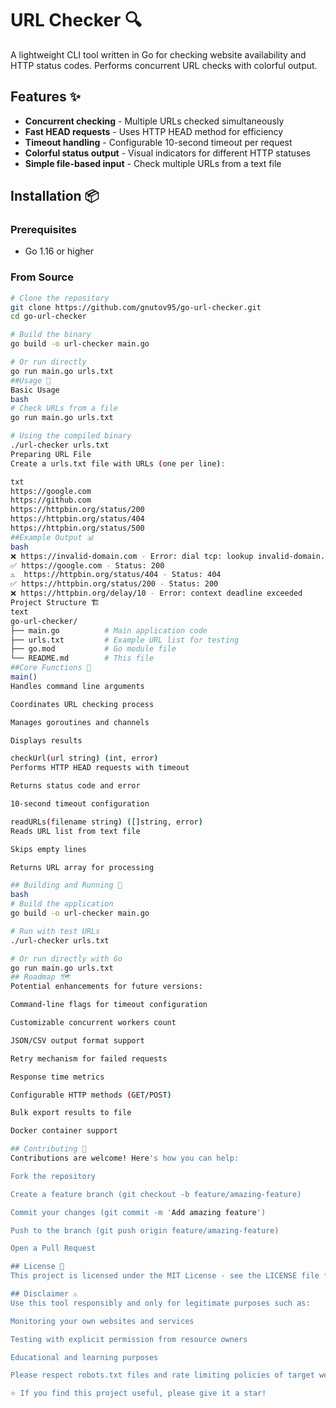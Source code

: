 # URL Checker 🔍

A lightweight CLI tool written in Go for checking website availability and HTTP status codes. Performs concurrent URL checks with colorful output.

## Features ✨

* **Concurrent checking** - Multiple URLs checked simultaneously
* **Fast HEAD requests** - Uses HTTP HEAD method for efficiency  
* **Timeout handling** - Configurable 10-second timeout per request
* **Colorful status output** - Visual indicators for different HTTP statuses
* **Simple file-based input** - Check multiple URLs from a text file

## Installation 📦

### Prerequisites
* Go 1.16 or higher

### From Source
```bash
# Clone the repository
git clone https://github.com/gnutov95/go-url-checker.git
cd go-url-checker

# Build the binary
go build -o url-checker main.go

# Or run directly
go run main.go urls.txt
##Usage 🚀
Basic Usage
bash
# Check URLs from a file
go run main.go urls.txt

# Using the compiled binary
./url-checker urls.txt
Preparing URL File
Create a urls.txt file with URLs (one per line):

txt
https://google.com
https://github.com
https://httpbin.org/status/200
https://httpbin.org/status/404
https://httpbin.org/status/500
##Example Output 📊
bash
❌ https://invalid-domain.com - Error: dial tcp: lookup invalid-domain.com: no such host
✅ https://google.com - Status: 200
⚠️  https://httpbin.org/status/404 - Status: 404
✅ https://httpbin.org/status/200 - Status: 200
❌ https://httpbin.org/delay/10 - Error: context deadline exceeded
Project Structure 🏗️
text
go-url-checker/
├── main.go          # Main application code
├── urls.txt         # Example URL list for testing
├── go.mod           # Go module file
└── README.md        # This file
##Core Functions 🔧
main()
Handles command line arguments

Coordinates URL checking process

Manages goroutines and channels

Displays results

checkUrl(url string) (int, error)
Performs HTTP HEAD requests with timeout

Returns status code and error

10-second timeout configuration

readURLs(filename string) ([]string, error)
Reads URL list from text file

Skips empty lines

Returns URL array for processing

## Building and Running 🧪
bash
# Build the application
go build -o url-checker main.go

# Run with test URLs
./url-checker urls.txt

# Or run directly with Go
go run main.go urls.txt
## Roadmap 🗺️
Potential enhancements for future versions:

Command-line flags for timeout configuration

Customizable concurrent workers count

JSON/CSV output format support

Retry mechanism for failed requests

Response time metrics

Configurable HTTP methods (GET/POST)

Bulk export results to file

Docker container support

## Contributing 🤝
Contributions are welcome! Here's how you can help:

Fork the repository

Create a feature branch (git checkout -b feature/amazing-feature)

Commit your changes (git commit -m 'Add amazing feature')

Push to the branch (git push origin feature/amazing-feature)

Open a Pull Request

## License 📄
This project is licensed under the MIT License - see the LICENSE file for details.

## Disclaimer ⚠️
Use this tool responsibly and only for legitimate purposes such as:

Monitoring your own websites and services

Testing with explicit permission from resource owners

Educational and learning purposes

Please respect robots.txt files and rate limiting policies of target websites.

⭐ If you find this project useful, please give it a star!
